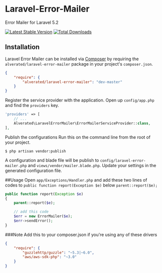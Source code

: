 # Laravel-Error-Mailer
Error Mailer for Laravel 5.2

[![Latest Stable Version](https://poser.pugx.org/alverated/laravel-error-mailer/v/stable.png)](https://packagist.org/packages/alverated/laravel-error-mailer) [![Total Downloads](https://poser.pugx.org/alverated/laravel-error-mailer/downloads.png)](https://packagist.org/packages/alverated/laravel-error-mailer)

## Installation
Laravel Error Mailer can be installed via [Composer](http://getcomposer.org) by requiring the `alverated/laravel-error-mailer` package in your project's `composer.json`.
~~~json
{
    "require": {
        "alverated/laravel-error-mailer": "dev-master"
    }
}
~~~

Register the service provider with the application. Open up `config/app.php` and find the `providers` key.
~~~php
'providers' => [
    // ...
    Alverated\LaravelErrorMailer\ErrorMailerServiceProvider::class,
],
~~~

Publish the configurations
Run this on the command line from the root of your project.
~~~
$ php artisan vendor:publish
~~~
A configuration and blade file will be publish to `config/laravel-error-mailer.php` and `views/vendor/mailer.blade.php`.
Update your settings in the generated configuration file.

##Usage
Open `app/Exceptions/Handler.php` and add these two lines of codes to `public function report(Exception $e)` below `parent::report($e);`

~~~php
public function report(Exception $e)
{
    parent::report($e);

    // add this code
    $err = new ErrorMailer($e);
    $err->sendError();
}
~~~

###Note
Add this to your composer.json if you're using any of these drivers
~~~json
{
    "require": {
        "guzzlehttp/guzzle": "~5.3|~6.0",
        "aws/aws-sdk-php": "~3.0"
    }
}
~~~